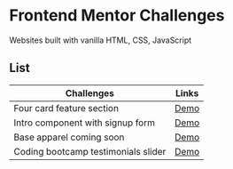 # Frontend Mentor Challenges

Websites built with vanilla HTML, CSS, JavaScript

## List

| Challenges                          | Links                                                                                                   |
| ----------------------------------- | ------------------------------------------------------------------------------------------------------- |
| Four card feature section           | [Demo](https://frontend-mentor-challenges-xi.vercel.app/four-card-feature-section/index.html)           |
| Intro component with signup form    | [Demo](https://frontend-mentor-challenges-xi.vercel.app/intro-component-with-signup-form/index.html)    |
| Base apparel coming soon            | [Demo](https://frontend-mentor-challenges-xi.vercel.app/base-apparel-coming-soon/index.html)            |
| Coding bootcamp testimonials slider | [Demo](https://frontend-mentor-challenges-xi.vercel.app/coding-bootcamp-testimonials-slider/index.html) |
